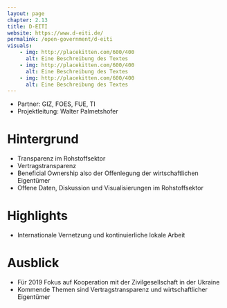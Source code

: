 ```yaml
---
layout: page
chapter: 2.13
title: D-EITI
website: https://www.d-eiti.de/
permalink: /open-government/d-eiti
visuals:
    - img: http://placekitten.com/600/400
      alt: Eine Beschreibung des Textes
    - img: http://placekitten.com/600/400
      alt: Eine Beschreibung des Textes
    - img: http://placekitten.com/600/400
      alt: Eine Beschreibung des Textes
---
```


* Partner: GIZ, FOES, FUE, TI
* Projektleitung: Walter Palmetshofer


# Hintergrund

* Transparenz im Rohstoffsektor 
* Vertragstransparenz
* Beneficial Ownership also der Offenlegung der wirtschaftlichen Eigentümer 
* Offene Daten, Diskussion und Visualisierungen im Rohstoffsektor


# Highlights

* Internationale Vernetzung und kontinuierliche lokale Arbeit

# Ausblick 

* Für 2019 Fokus auf Kooperation mit der Zivilgesellschaft in der Ukraine 
* Kommende Themen sind Vertragstransparenz und wirtschaftlicher Eigentümer